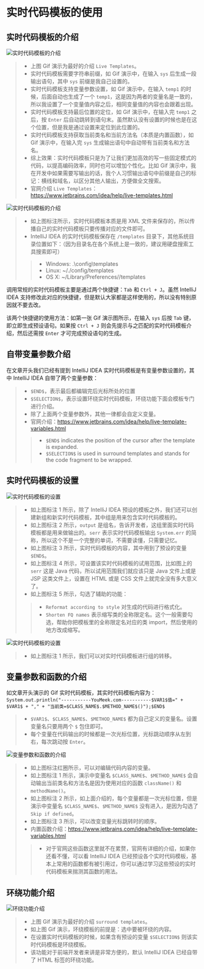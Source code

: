 # 实时代码模板的使用

## 实时代码模板的介绍

![实时代码模板的介绍](images/xvii-a-live-templates-introduce-1.gif)

> * 上图 Gif 演示为最好的介绍 `Live Templates`。
> * 实时代码模板需要字符串前缀，如 Gif 演示中，在输入 `sys` 后生成一段输出语句，其中 `sys` 前缀是我自己设置的。
> * 实时代码模板支持变量参数设置，如 Gif 演示中，在输入 `temp1` 的时候，后面自动也生成了一个 `temp1`，这是因为两者的变量名是一致的，所以我设置了一个变量值内容之后，相同变量值的内容也会跟着出现。
> * 实时代码模板支持最后位置的定位，如 Gif 演示中，在输入完 `temp1` 之后，按 `Enter` 后自动跳转到语句末。虽然默认没有设置的时候也是在这个位置，但是我是通过设置来定位到此位置的。
> * 实时代码模板支持获取当前类名和当前方法名（本质是内置函数），如 Gif 演示中，在输入完 `sys` 生成输出语句中自动带有当前类名和方法名。
> * 综上效果：实时代码模板只是为了让我们更加高效的写一些固定模式的代码，以提高编码效率，同时也可以增加个性化。比如 Gif 演示中，我在开发中如果需要写输出的话，我个人习惯输出语句中前缀是自己的标记：横线和域名，以区分其他人输出，方便做全文搜索。
> * 官网介绍 `Live Templates`：<https://www.jetbrains.com/idea/help/live-templates.html>

![实时代码模板的介绍](images/xvii-a-live-templates-introduce-2.jpg)

> * 如上图标注所示，实时代码模板本质是用 XML 文件来保存的，所以传播自己的实时代码模板只要传播对应的文件即可。
> * IntelliJ IDEA 的实时代码模板保存在 `/templates` 目录下，其他系统目录位置如下：（因为目录名在各个系统上是一致的，建议用硬盘搜索工具搜索即可）
>
>> * Windows: <your home directory>\.<product name><version number>\config\templates
>> * Linux: ~/.<product name><version number>/config/templates
>> * OS X: ~/Library/Preferences/<product name><version number>/templates 

调用常规的实时代码模板主要是通过两个快捷键：`Tab` 和 `Ctrl + J`。虽然 IntelliJ IDEA 支持修改此对应的快捷键，但是默认大家都是这样使用的，所以没有特别原因就不要去改。
 
该两个快捷键的使用方法：如第一张 Gif 演示图所示，在输入 `sys` 后按 `Tab` 键，即立即生成预设语句。如果按 `Ctrl + J` 则会先提示与之匹配的实时代码模板介绍，然后还需按 `Enter` 才可完成预设语句的生成。

## 自带变量参数介绍

在文章开头我们已经有提到 IntelliJ IDEA 实时代码模板是有变量参数设置的，其中 IntelliJ IDEA 自带了两个变量参数：

> * `$END$`，表示最后都编辑完后光标所处的位置
> * `$SELECTION$`，表示设置环绕实时代码模板，环绕功能下面会模板专门进行介绍。
> * 除了上面两个变量参数外，其他一律都会自定义变量。
> * 官网介绍：<https://www.jetbrains.com/idea/help/live-template-variables.html>
>
>> * `$END$` indicates the position of the cursor after the template is expanded.
>> * `$SELECTION$` is used in surround templates and stands for the code fragment to be wrapped.

## 实时代码模板的设置

![实时代码模板的设置](images/xvii-b-live-templates-settings-1.jpg)

> * 如上图标注 1 所示，除了 IntelliJ IDEA 预设的模板之外，我们还可以创建新组和新实时代码模板，其中组是用来包含实时代码模板的。
> * 如上图标注 2 所示，`output` 是组名，告诉开发者，这组里面实时代码模板都是用来做输出的。`serr` 表示实时代码模板输出 `System.err` 的简称，所以这个不是一个完整的单词，不需要读懂，只需要记忆。
> * 如上图标注 3 所示，实时代码模板的内容，其中用到了预设的变量 `$END$`。 
> * 如上图标注 4 所示，可设置该实时代码模板的试用范围，比如图上的 `serr` 这是 Java 代码，所以试用范围我们就应该只是 Java 文件上或是 JSP 这类文件上，设置在 HTML 或是 CSS 文件上就完全没有多大意义了。
> * 如上图标注 5 所示，勾选了辅助的功能：
>
>> * `Reformat according to style` 对生成的代码进行格式化。
>> * `Shorten FQ names` 表示缩写类的全称限定名。这个一般需要勾选，帮助你把模板里的全称限定名对应的类 import，然后使用的地方改成缩写。

![实时代码模板的设置](images/xvii-b-live-templates-settings-2.jpg)

> * 如上图标注 1 所示，我们可以对实时代码模板进行组的转移。

## 变量参数和函数的介绍

如文章开头演示的 Gif 实时代码模板，其实时代码模板内容为：`System.out.println("-----------YouMeek.com-----------$VAR1$值=" + $VAR1$ + "," + "当前类=$CLASS_NAME$.$METHOD_NAME$()");$END$`

> * `$VAR1$`、`$CLASS_NAME$`、`$METHOD_NAME$` 都为自己定义的变量名。设置变量名只要用两个 `$` 包住即可。
> * 每个变量在代码输出的时候都是一次光标位置，光标跳动顺序从左到右，每次跳动按 `Enter`。

![变量参数和函数的介绍](images/xvii-c-live-templates-variables-settings-1.jpg)

> * 如上图标注红圈所示，可以对编辑代码内容的变量。
> * 如上图标注 1 所示，演示中变量名 `$CLASS_NAME$`、`$METHOD_NAME$` 会自动输出当前类名和方法名是因为使用对应的函数 `className()` 和 `methodName()`。
> * 如上图标注 2 所示，如上面介绍的，每个变量都是一次光标位置，但是演示中变量名 `$CLASS_NAME$`、`$METHOD_NAME$` 没有进入，是因为勾选了 `Skip if defined`。 
> * 如上图标注 3 所示，可以改变变量光标跳转时的顺序。
> * 内置函数介绍：<https://www.jetbrains.com/idea/help/live-template-variables.html>
>
>> * 对于官网这些函数这里就不在累赘，官网有详细的介绍，如果你还看不懂，可以看 IntelliJ IDEA 已经预设各个实时代码模板，基本上常用的函数都有被引用过，你可以通过学习这些预设的实时代码模板来揣测其函数的用法。

## 环绕功能介绍

![环绕功能介绍](images/xvii-d-live-templates-surround-settings-1.gif)

> * 上图 Gif 演示为最好的介绍 `surround templates`。
> * 如上图 Gif 演示，环绕模板的前提是：选中要被环绕的内容。
> * 在设置实时代码模板的时候，如果含有预设的变量 `$SELECTION$` 则该实时代码模板是环绕模板。
> * 该功能对于前端开发者来讲是非常方便的，默认 IntelliJ IDEA 已经自带了 HTML 标签的环绕功能。

